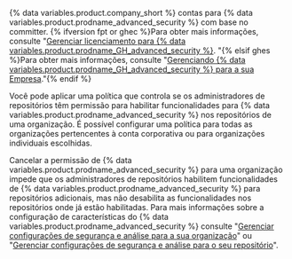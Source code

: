 {% data variables.product.company_short %} contas para {% data variables.product.prodname_advanced_security %} com base no committer. {% ifversion fpt or ghec %}Para obter mais informações, consulte "[Gerenciar licenciamento para {% data variables.product.prodname_GH_advanced_security %}](/billing/managing-licensing-for-github-advanced-security). "{% elsif ghes %}Para obter mais informações, consulte "[Gerenciando {% data variables.product.prodname_GH_advanced_security %} para a sua Empresa](/admin/advanced-security)."{% endif %}

Você pode aplicar uma política que controla se os administradores de repositórios têm permissão para habilitar funcionalidades para {% data variables.product.prodname_advanced_security %} nos repositórios de uma organização. É possível configurar uma política para todas as organizações pertencentes à conta corporativa ou para organizações individuais escolhidas.

Cancelar a permissão de {% data variables.product.prodname_advanced_security %} para uma organização impede que os administradores de repositórios habilitem funcionalidades de {% data variables.product.prodname_advanced_security %} para repositórios adicionais, mas não desabilita as funcionalidades nos repositórios onde já estão habilitadas. Para mais informações sobre a configuração de características do {% data variables.product.prodname_advanced_security %} consulte "[Gerenciar configurações de segurança e análise para a sua organização](/organizations/keeping-your-organization-secure/managing-security-and-analysis-settings-for-your-organization)" ou "[Gerenciar configurações de segurança e análise para o seu repositório](/github/administering-a-repository/managing-security-and-analysis-settings-for-your-repository)".
